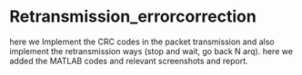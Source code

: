 # Retransmission_errorcorrection
here we Implement the CRC codes in the packet transmission and also implement  the retransmission ways (stop and wait, go back N arq). here we added the MATLAB codes and relevant screenshots and report.
